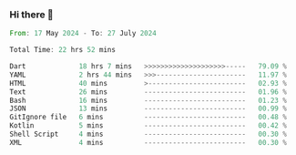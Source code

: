 ### Hi there 👋

<!--START_SECTION:waka-->

```rust
From: 17 May 2024 - To: 27 July 2024

Total Time: 22 hrs 52 mins

Dart             18 hrs 7 mins   >>>>>>>>>>>>>>>>>>>>-----   79.09 %
YAML             2 hrs 44 mins   >>>----------------------   11.97 %
HTML             40 mins         >------------------------   02.93 %
Text             26 mins         -------------------------   01.96 %
Bash             16 mins         -------------------------   01.23 %
JSON             13 mins         -------------------------   00.99 %
GitIgnore file   6 mins          -------------------------   00.48 %
Kotlin           5 mins          -------------------------   00.42 %
Shell Script     4 mins          -------------------------   00.30 %
XML              4 mins          -------------------------   00.30 %
```

<!--END_SECTION:waka-->

<!--
**simonyathi1/simonyathi1** is a ✨ _special_ ✨ repository because its `README.md` (this file) appears on your GitHub profile.

Here are some ideas to get you started:

- 🔭 I’m currently working on ...
- 🌱 I’m currently learning ...
- 👯 I’m looking to collaborate on ...
- 🤔 I’m looking for help with ...
- 💬 Ask me about ...
- 📫 How to reach me: ...
- 😄 Pronouns: ...
- ⚡ Fun fact: ...
-->

